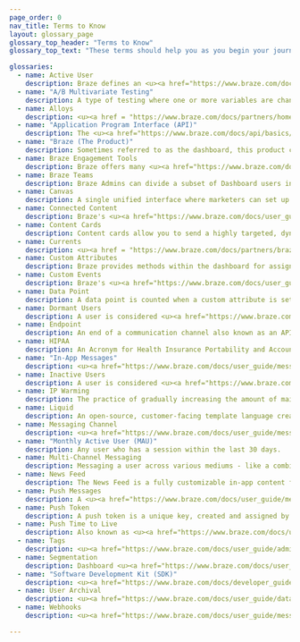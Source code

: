 ```yaml
---
page_order: 0
nav_title: Terms to Know
layout: glossary_page
glossary_top_header: "Terms to Know"
glossary_top_text: "These terms should help you as you begin your journey to better customer and user bonds with Braze! Give this a read before you begin your onboarding."

glossaries:
  - name: Active User
    description: Braze defines an <u><a href="https://www.braze.com/docs/user_guide/engagement_tools/campaigns/ideas_and_strategies/active_user_campaigns/">active user</a></u> for a given period as any user who has a session at that time.
  - name: "A/B Multivariate Testing"
    description: A type of testing where one or more variables are changed and tested to see which changes perform best. <u><a href="https://www.braze.com/docs/user_guide/engagement_tools/campaigns/testing_and_more/multivariate_testing/#multivariate--ab-testing">A/B Testing</a></u> can be done within Dashboard Campaigns.
  - name: Alloys
    description: <u><a href = "https://www.braze.com/docs/partners/home/"> Alloys</a></u> are Braze's Technology Partners.
  - name: "Application Program Interface (API)"
    description: The <u><a href="https://www.braze.com/docs/api/basics/#api-overview">Braze API</a></u> provides a web service where you can record actions taken by your users directly via HTTP, rather than through the mobile SDKs. This allows you to, for example, pass user data to Braze that is not tracked within your app or website.
  - name: "Braze (The Product)"
    description: Sometimes referred to as the dashboard, this product controls all of the data and interactions at the heart of the Braze platform. Braze Customers use it to manage notifications, setup targeted messaging Campaigns, and view analytics or feedback. Developers use it to manage settings for integrating apps, such as API keys and push notification credentials.
  - name: Braze Engagement Tools
    description: Braze offers many <u><a href="https://www.braze.com/docs/user_guide/engagement_tools/">tools</a></u> to reach your customers and users with our Campaigns, Canvas tools, and you can optimize for consistency (and upload images and other content) using our Templates & Media tools. From there, you can create Segments and Geofences to target your audience by location or other attributes.
  - name: Braze Teams
    description: Braze Admins can divide a subset of Dashboard users into <u><a href="https://www.braze.com/docs/user_guide/administrative/manage_your_braze_users/teams/">Teams</a></u> with varying user roles and permissions. This allows Admins to limit access to certain features by group membership. 
  - name: Canvas
    description: A single unified interface where marketers can set up Campaigns with multiple messages and steps to form a cohesive journey. <u><a href="https://www.braze.com/docs/user_guide/engagement_tools/canvas/">Canvas</a></u> also lets you compare and optimize those experiences using comprehensive analytics for the full user experience.
  - name: Connected Content
    description: Braze's <u><a href="https://www.braze.com/docs/user_guide/personalization_and_dynamic_content/connected_content/">Connected Content</a></u> feature expands on marketing personalization to boost customer engagement and conversions. This feature allows you to insert any information accessible via API directly into messages you send to users. Connected Content allows for pulling content either directly from your web server or  publicly accessible APIs.
  - name: Content Cards
    description: Content cards allow you to send a highly targeted, dynamic stream of rich content to your customers right within the apps they love, without interrupting their experience. Content cards can be sent to both <u><a href="https://www.braze.com/docs/developer_guide/platform_integration_guides/ios/content_cards/">iOS</a></u> and <u><a href="https://www.braze.com/docs/developer_guide/platform_integration_guides/android/content_cards/overview/">Android</a></u> users.
  - name: Currents
    description: <u><a href = "https://www.braze.com/docs/partners/braze_currents/">Currents</a></u>, our data streaming export, are included in certain Braze packages. Braze Currents allows you to integrate through Data Storage using flat files or to our Behavioral Analytics and Customer Data partners using a batched JSON payloads to a designated endpoint.
  - name: Custom Attributes
    description: Braze provides methods within the dashboard for assigning custom attributes to users. You’ll be able to filter and segment your users according to these attributes for both <u><a href="https://www.braze.com/docs/developer_guide/platform_integration_guides/ios/analytics/setting_custom_attributes/#setting-custom-attributes">iOS</a></u> and <u><a href="https://www.braze.com/docs/developer_guide/platform_integration_guides/android/analytics/setting_custom_attributes/">Android</a></u> Campaigns.
  - name: Custom Events
    description: Braze's <u><a href="https://www.braze.com/docs/user_guide/data_and_analytics/custom_data/custom_events/#custom-events">Custom Events</a></u> are actions taken by your users; they’re best suited for tracking high-value user interactions with your application.
  - name: Data Point
    description: A data point is counted when a custom attribute is set or updated (even if you’re updating it with the same value), a custom event or purchase event is logged, any standard data (e.g. email, first_name, last_name, country, home_city, etc) is logged, when a session starts, and when a session ends.
  - name: Dormant Users
    description: A user is considered <u><a href="https://www.braze.com/docs/user_guide/data_and_analytics/user_data_collection/user_archival/#dormant-users">dormant</a></u> when there has been no activity in the last twelve months.
  - name: Endpoint
    description: An end of a communication channel also known as an API <u><a href="https://www.braze.com/docs/api/endpoints/messaging/">endpoint</a></u> is used within the Braze messaging API for sending and scheduling messages.
  - name: HIPAA
    description: An Acronym for Health Insurance Portability and Accountability Act, Braze is <u><a href="https://www.braze.com/docs/developer_guide/disclosures/security_qualifications/#hipaa">HIPAA</a></u> compliant. HIPAA requirements involve administrative, physical and technical security.
  - name: "In-App Messages"
    description: <u><a href="https://www.braze.com/docs/user_guide/message_building_by_channel/in-app_messages/">In-app messages</a></u> are mobile messages that appear within your application. They help you get content to your user without interrupting their day with a push notification. Customized and tailored in-app messages enhance the user experience and help your audience get the most value out of your app.
  - name: Inactive Users
    description: A user is considered <u><a href="https://www.braze.com/docs/user_guide/data_and_analytics/user_data_collection/user_archival/#inactive-users">inactive</a></u> when they reach certain criteria like no longer receiving email or push messages and have not been active for over 6 months. 
  - name: IP Warming
    description: The practice of gradually increasing the amount of mail sent out from a dedicated IP. <u><a href="https://www.braze.com/docs/user_guide/onboarding_with_braze/email_setup/ip_warming/#ip-warming">IP warming</a></u> helps establish a reputation with Internet Service Providers, minimizing the probability of your messages getting flagged. 
  - name: Liquid
    description: An open-source, customer-facing template language created by Shopify and written in Ruby; <u><a href="https://www.braze.com/docs/user_guide/personalization_and_dynamic_content/liquid/">Liquid</a></u> is used to load/pull dynamic content. Liquid allows you to use objects, Tags, and filters to add personal customization.
  - name: Messaging Channel
    description: <u><a href="https://www.braze.com/docs/user_guide/message_building_by_channel/">Messaging channels</a></u> are ways you can virtually communicate with your customers - through push notifications on their phone or web browser, email, in-app messages, and so much more!
  - name: "Monthly Active User (MAU)"
    description: Any user who has a session within the last 30 days.
  - name: Multi-Channel Messaging
    description: Messaging a user across various mediums - like a combination of email, web push, and mobile push notifications. <u><a href="https://www.braze.com/docs/developer_guide/platform_wide/platform_features/#multi-channel-messaging">Messaging channels</a></u> are best used in concert and with regularity to re-engage lost users, retain active users, and energize your brand ambassadors.
  - name: News Feed
    description: The News Feed is a fully customizable in-app content feed for your users. Braze targeting and segmentation allows you to create a stream of content that is individually catered to the interests of each user for both <u><a href="https://www.braze.com/docs/developer_guide/platform_integration_guides/ios/news_feed/">iOS</a></u> and <u><a href="https://www.braze.com/docs/developer_guide/platform_integration_guides/android/news_feed/overview/#news-feed">Android</a></u>.
  - name: Push Messages
    description: A <u><a href="https://www.braze.com/docs/user_guide/message_building_by_channel/push/">push</a></u> notification or push message is a notification that appears from a mobile application. Push notifications often appear as pop-up dialogs and banners for both iOS and Android. 
  - name: Push Token
    description: A push token is a unique key, created and assigned by Apple or Google to create a connection between an app and an iOS, Android, or web device. <u><a href="https://www.braze.com/docs/help/help_articles/push/push_token_migration/#push-token-migration">Push Token migration</a></u> is the importing of those already-generated keys into Braze’s platform.
  - name: Push Time to Live
    description: Also known as <u><a href="https://www.braze.com/docs/user_guide/administrative/app_settings/push_ttl_settings/">Push TTL</a></u>, time to live refers to the period Campaigns will continue to attempt to be delivered to an offline user.
  - name: Tags
    description: <u><a href="https://www.braze.com/docs/user_guide/administrative/app_settings/tags/#tags">Tags</a></u> are a tool that help you categorize, organize, and sort your engagement across one or multiple Campaigns.
  - name: Segmentation
    description: Dashboard <u><a href="https://www.braze.com/docs/user_guide/engagement_tools/segments/">Segmentation</a></u> allows you to create groups or cohorts of users based on powerful filters of their in-app behavior, demographic data, social data, etc.
  - name: "Software Development Kit (SDK)"
    description: <u><a href="https://www.braze.com/docs/developer_guide/platform_integration_guides/sdk_primer/">SDKs</a></u> are integrated into iOS and Android applications and provides powerful marketing, customer support, and analytics tools. Braze offers SDK integration for both <u><a href="https://www.braze.com/docs/developer_guide/platform_integration_guides/ios/initial_sdk_setup/">iOS</a></u> and <u><a href="https://www.braze.com/docs/developer_guide/platform_integration_guides/android/initial_sdk_setup/android_sdk_integration/#initial-sdk-setup">Android</a></u>.
  - name: User Archival
    description: <u><a href="https://www.braze.com/docs/user_guide/data_and_analytics/user_data_collection/user_archival/">User archival</a></u> refers to users that have been archived. At Braze this includes both inactive and dormant users.
  - name: Webhooks
    description: <u><a href="https://www.braze.com/docs/user_guide/message_building_by_channel/webhooks/">Webhooks</a></u> allow you to trigger non-app actions such as SMS text message delivery. You can use webhooks to provide other systems and applications with real-time information. The flexibility of this feature allows you to send information to any endpoint.

---
```



